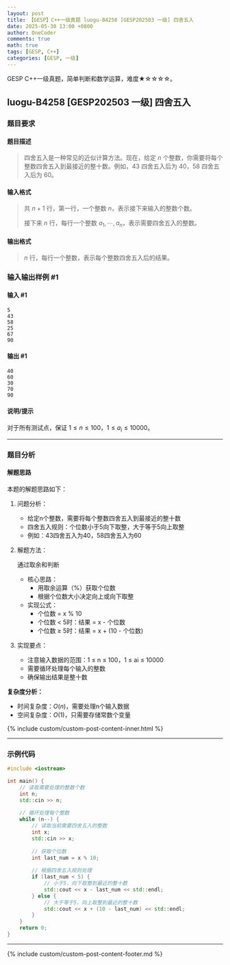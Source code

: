 ```yaml
---
layout: post
title: 【GESP】C++一级真题 luogu-B4258 [GESP202503 一级] 四舍五入
date: 2025-05-30 13:00 +0800
author: OneCoder
comments: true
math: true
tags: [GESP, C++]
categories: [GESP, 一级]
---
```

GESP C++一级真题，简单判断和数学运算，难度★☆☆☆☆。

<!--more-->

## luogu-B4258 [GESP202503 一级] 四舍五入

### 题目要求

#### 题目描述

>四舍五入是一种常见的近似计算方法。现在，给定 $n$ 个整数，你需要将每个整数四舍五入到最接近的整十数。例如，$43$ 四舍五入后为 $40$，$58$ 四舍五入后为 $60$。

#### 输入格式

>共 $n+1$ 行，第一行，一个整数 $n$，表示接下来输入的整数个数。
>
>接下来 $n$ 行，每行一个整数 $a_1, \cdots, a_n$，表示需要四舍五入的整数。

#### 输出格式

>$n$ 行，每行一个整数，表示每个整数四舍五入后的结果。

### 输入输出样例 #1

#### 输入 #1

```console
5
43
58
25
67
90
```

#### 输出 #1

```console
40
60
30
70
90
```

#### 说明/提示

对于所有测试点，保证 $1\leq n\leq 100$，$1\leq a_i\leq 10000$。

---

### 题目分析

#### 解题思路

本题的解题思路如下：

1. 问题分析：
   - 给定n个整数，需要将每个整数四舍五入到最接近的整十数
   - 四舍五入规则：个位数小于5向下取整，大于等于5向上取整
   - 例如：43四舍五入为40，58四舍五入为60

2. 解题方法：

   通过取余和判断
   - 核心思路：
     - 用取余运算（%）获取个位数
     - 根据个位数大小决定向上或向下取整
   - 实现公式：
     - 个位数 = x % 10
     - 个位数 < 5时：结果 = x - 个位数
     - 个位数 ≥ 5时：结果 = x + (10 - 个位数)

3. 实现要点：
   - 注意输入数据的范围：1 ≤ n ≤ 100，1 ≤ ai ≤ 10000
   - 需要循环处理每个输入的整数
   - 确保输出结果是整十数

**复杂度分析：**

- 时间复杂度：$O(n)$，需要处理n个输入数据
- 空间复杂度：$O(1)$，只需要存储常数个变量

{% include custom/custom-post-content-inner.html %}

---

### 示例代码

```cpp
#include <iostream>

int main() {
    // 读取需要处理的整数个数
    int n;
    std::cin >> n;
    
    // 循环处理每个整数
    while (n--) {
        // 读取当前需要四舍五入的整数
        int x;
        std::cin >> x;
        
        // 获取个位数
        int last_num = x % 10;
        
        // 根据四舍五入规则处理
        if (last_num < 5) {
            // 小于5，向下取整到最近的整十数
            std::cout << x - last_num << std::endl;
        } else {
            // 大于等于5，向上取整到最近的整十数
            std::cout << x + (10 - last_num) << std::endl;
        }
    }
    return 0;
}
```

---

{% include custom/custom-post-content-footer.md %}
